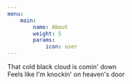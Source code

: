 ```yaml
---
menu:
    main:
        name: About
        weight: 5
        params:
            icon: user
---
```

That cold black cloud is comin' down  
Feels like I'm knockin' on heaven's door